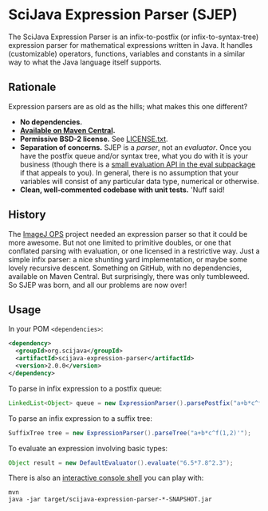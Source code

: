 # SciJava Expression Parser (SJEP)

The SciJava Expression Parser is an infix-to-postfix (or infix-to-syntax-tree)
expression parser for mathematical expressions written in Java. It handles
(customizable) operators, functions, variables and constants in a similar way
to what the Java language itself supports.

## Rationale

Expression parsers are as old as the hills; what makes this one different?

* __No dependencies.__
* __[Available on Maven Central](http://search.maven.org/#search%7Cga%7C1%7Cg%3A%22org.scijava%22%20AND%20a%3A%22scijava-expression-parser%22).__
* __Permissive BSD-2 license.__ See [LICENSE.txt](LICENSE.txt).
* __Separation of concerns.__ SJEP is a _parser_, not an _evaluator_. Once you
  have the postfix queue and/or syntax tree, what you do with it is your
  business (though there is a [small evaluation API in the eval
  subpackage](src/main/java/org/scijava/sjep/eval) if that appeals to you).
  In general, there is no assumption that your variables will consist of any
  particular data type, numerical or otherwise.
* __Clean, well-commented codebase with unit tests.__ 'Nuff said!

## History

The [ImageJ OPS](https://github.com/imagej/imagej-ops) project needed an
expression parser so that it could be more awesome. But not one limited to
primitive doubles, or one that conflated parsing with evaluation, or one
licensed in a restrictive way. Just a simple infix parser: a nice shunting yard
implementation, or maybe some lovely recursive descent. Something on GitHub,
with no dependencies, available on Maven Central. But surprisingly, there was
only tumbleweed. So SJEP was born, and all our problems are now over!

## Usage

In your POM `<dependencies>`:
```xml
<dependency>
  <groupId>org.scijava</groupId>
  <artifactId>scijava-expression-parser</artifactId>
  <version>2.0.0</version>
</dependency>
```
To parse in infix expression to a postfix queue:
```java
LinkedList<Object> queue = new ExpressionParser().parsePostfix("a+b*c^f(1,2)'");
```
To parse an infix expression to a suffix tree:
```java
SuffixTree tree = new ExpressionParser().parseTree("a+b*c^f(1,2)'");
```
To evaluate an expression involving basic types:
```java
Object result = new DefaultEvaluator().evaluate("6.5*7.8^2.3");
```

There is also an [interactive console
shell](src/main/java/org/scijava/sjep/Main.java) you can play with:

```shell
mvn
java -jar target/scijava-expression-parser-*-SNAPSHOT.jar
```
